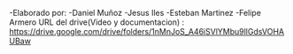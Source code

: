 -Elaborado por:
-Daniel Muñoz 
-Jesus Iles 
-Esteban Martinez 
-Felipe Armero 
URL del drive(Video y documentacion) : https://drive.google.com/drive/folders/1nMnJoS_A46iSVlYMbu9llGdsVOHAUBaw
